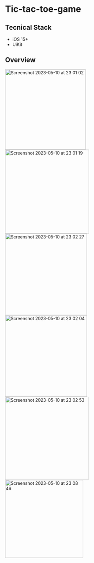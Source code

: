 
# Tic-tac-toe-game

## Tecnical Stack
* iOS 15+
* UiKit

## Overview
<img width="260" alt="Screenshot 2023-05-10 at 23 01 02" src="https://github.com/Ksenia-Ksu/Tic-tac-toe-game/assets/79209115/6e339deb-8552-40c2-b88e-6a51a1b6c81e">
<img width="271" alt="Screenshot 2023-05-10 at 23 01 19" src="https://github.com/Ksenia-Ksu/Tic-tac-toe-game/assets/79209115/e8accb69-27fb-405d-b72a-033f78dd6041">
<img width="264" alt="Screenshot 2023-05-10 at 23 02 27" src="https://github.com/Ksenia-Ksu/Tic-tac-toe-game/assets/79209115/b0c5e3af-c310-4fa4-8163-ba823d6aa350">
<img width="264" alt="Screenshot 2023-05-10 at 23 02 04" src="https://github.com/Ksenia-Ksu/Tic-tac-toe-game/assets/79209115/e974952a-7b11-46a8-a563-ce2844082386">
<img width="269" alt="Screenshot 2023-05-10 at 23 02 53" src="https://github.com/Ksenia-Ksu/Tic-tac-toe-game/assets/79209115/05148777-310a-4f42-b20e-27c4f207f01a">
<img width="252" alt="Screenshot 2023-05-10 at 23 08 46" src="https://github.com/Ksenia-Ksu/Tic-tac-toe-game/assets/79209115/93f6958e-2cf8-4a36-94f9-77335ab2f708">
